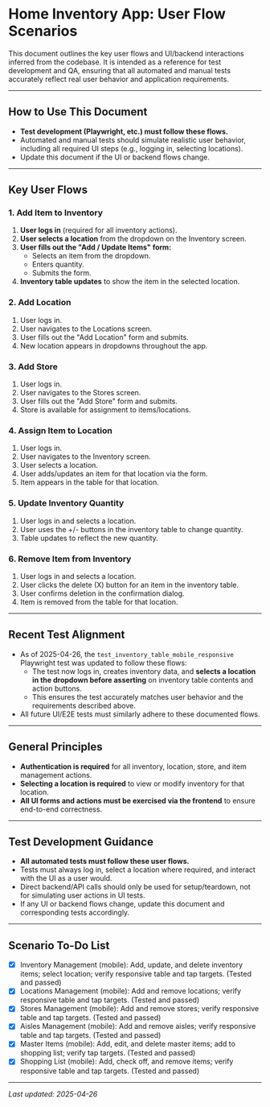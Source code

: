 # Home Inventory App: User Flow Scenarios

This document outlines the key user flows and UI/backend interactions inferred from the codebase. It is intended as a reference for test development and QA, ensuring that all automated and manual tests accurately reflect real user behavior and application requirements.

---

## How to Use This Document
- **Test development (Playwright, etc.) must follow these flows.**
- Automated and manual tests should simulate realistic user behavior, including all required UI steps (e.g., logging in, selecting locations).
- Update this document if the UI or backend flows change.

---

## Key User Flows

### 1. Add Item to Inventory
1. **User logs in** (required for all inventory actions).
2. **User selects a location** from the dropdown on the Inventory screen.
3. **User fills out the "Add / Update Items" form:**
    - Selects an item from the dropdown.
    - Enters quantity.
    - Submits the form.
4. **Inventory table updates** to show the item in the selected location.

### 2. Add Location
1. User logs in.
2. User navigates to the Locations screen.
3. User fills out the "Add Location" form and submits.
4. New location appears in dropdowns throughout the app.

### 3. Add Store
1. User logs in.
2. User navigates to the Stores screen.
3. User fills out the "Add Store" form and submits.
4. Store is available for assignment to items/locations.

### 4. Assign Item to Location
1. User logs in.
2. User navigates to the Inventory screen.
3. User selects a location.
4. User adds/updates an item for that location via the form.
5. Item appears in the table for that location.

### 5. Update Inventory Quantity
1. User logs in and selects a location.
2. User uses the +/- buttons in the inventory table to change quantity.
3. Table updates to reflect the new quantity.

### 6. Remove Item from Inventory
1. User logs in and selects a location.
2. User clicks the delete (X) button for an item in the inventory table.
3. User confirms deletion in the confirmation dialog.
4. Item is removed from the table for that location.

---

## Recent Test Alignment

- As of 2025-04-26, the `test_inventory_table_mobile_responsive` Playwright test was updated to follow these flows:
    - The test now logs in, creates inventory data, and **selects a location in the dropdown before asserting** on inventory table contents and action buttons.
    - This ensures the test accurately matches user behavior and the requirements described above.
- All future UI/E2E tests must similarly adhere to these documented flows.

---

## General Principles
- **Authentication is required** for all inventory, location, store, and item management actions.
- **Selecting a location is required** to view or modify inventory for that location.
- **All UI forms and actions must be exercised via the frontend** to ensure end-to-end correctness.

---

## Test Development Guidance
- **All automated tests must follow these user flows.**
- Tests must always log in, select a location where required, and interact with the UI as a user would.
- Direct backend/API calls should only be used for setup/teardown, not for simulating user actions in UI tests.
- If any UI or backend flows change, update this document and corresponding tests accordingly.

---

## Scenario To-Do List
- [x] Inventory Management (mobile): Add, update, and delete inventory items; select location; verify responsive table and tap targets. (Tested and passed)
- [x] Locations Management (mobile): Add and remove locations; verify responsive table and tap targets. (Tested and passed)
- [x] Stores Management (mobile): Add and remove stores; verify responsive table and tap targets. (Tested and passed)
- [x] Aisles Management (mobile): Add and remove aisles; verify responsive table and tap targets. (Tested and passed)
- [x] Master Items (mobile): Add, edit, and delete master items; add to shopping list; verify tap targets. (Tested and passed)
- [x] Shopping List (mobile): Add, check off, and remove items; verify responsive table and tap targets. (Tested and passed)

---

_Last updated: 2025-04-26_
